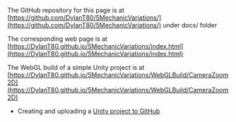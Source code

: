 The GitHub repository for this page is at [https://github.com/DylanT80/5MechanicVariations/](https://github.com/DylanT80/5MechanicVariations/) under docs/ folder

The corresponding web page is at [https://DylanT80.github.io/5MechanicVariations/index.html](https://DylanT80.github.io/5MechanicVariations/index.html)

The WebGL build of a simple Unity project is at [https://DylanT80.github.io/5MechanicVariations/WebGLBuild/CameraZoom2D](https://DylanT80.github.io/5MechanicVariations/WebGLBuild/CameraZoom2D)

- Creating and uploading a [Unity project to GitHub](unityprojectongithub.md)
